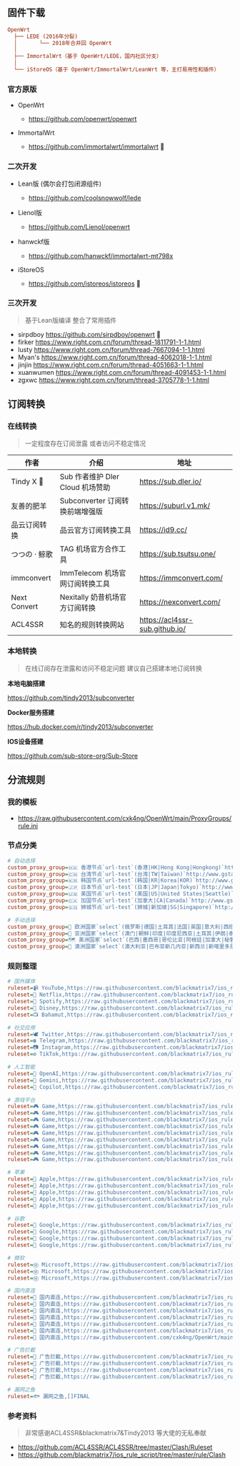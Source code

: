 ## 固件下载

```ini
OpenWrt
  ├── LEDE (2016年分裂)
  │       └── 2018年合并回 OpenWrt
  │
  ├── ImmortalWrt（基于 OpenWrt/LEDE，国内社区分支）
  │
  └── iStoreOS（基于 OpenWrt/ImmortalWrt/LeanWrt 等，主打易用性和插件）
```



### 官方原版

* OpenWrt
    * https://github.com/openwrt/openwrt

* ImmortalWrt
    * https://github.com/immortalwrt/immortalwrt  📌




### 二次开发

* Lean版 (偶尔会打包闭源组件)
    * https://github.com/coolsnowwolf/lede 

* Lienol版 
    * https://github.com/Lienol/openwrt

* hanwckf版
    * https://github.com/hanwckf/immortalwrt-mt798x


*   iStoreOS
    * https://github.com/istoreos/istoreos 📌



### 三次开发

> 基于Lean版编译 整合了常用插件

* sirpdboy https://github.com/sirpdboy/openwrt  📌
* firker https://www.right.com.cn/forum/thread-1811791-1-1.html
* lusty https://www.right.com.cn/forum/thread-7667094-1-1.html
* Myan's https://www.right.com.cn/forum/thread-4062018-1-1.html
* jinjin https://www.right.com.cn/forum/thread-4051663-1-1.html
* xuanwumen https://www.right.com.cn/forum/thread-4091453-1-1.html
* zgxwc https://www.right.com.cn/forum/thread-3705778-1-1.html





## 订阅转换

### 在线转换

> 一定程度存在订阅泄露 或者访问不稳定情况

| 作者          | 介绍                             | 地址                           |
| ------------- | -------------------------------- | ------------------------------ |
| Tindy X 📌     | Sub 作者维护 Dler Cloud 机场赞助 | https://sub.dler.io/           |
| 友善的肥羊    | Subconverter 订阅转换前端增强版  | https://suburl.v1.mk/          |
| 品云订阅转换  | 品云官方订阅转换工具             | https://id9.cc/                |
| つつの · 鲸歌 | TAG 机场官方合作工具             | https://sub.tsutsu.one/        |
| immconvert    | ImmTelecom 机场官网订阅转换工具  | https://immconvert.com/        |
| Next Convert  | Nexitally 奶昔机场官方订阅转换   | https://nexconvert.com/        |
| ACL4SSR       | 知名的规则转换网站               | https://acl4ssr-sub.github.io/ |



### 本地转换

> 在线订阅存在泄露和访问不稳定问题 建议自己搭建本地订阅转换

**本地电脑搭建**

https://github.com/tindy2013/subconverter



**Docker服务搭建**

https://hub.docker.com/r/tindy2013/subconverter



**IOS设备搭建**

https://github.com/sub-store-org/Sub-Store





## 分流规则

### 我的模板

* https://raw.githubusercontent.com/cxk4ng/OpenWrt/main/ProxyGroups/rule.ini



### 节点分类

```ini
# 自动选择
custom_proxy_group=🇭🇰 香港节点`url-test`(香港|HK|Hong Kong|Hongkong)`http://www.gstatic.com/generate_204`300,,100
custom_proxy_group=🇨🇳 台湾节点`url-test`(台湾|TW|Taiwan)`http://www.gstatic.com/generate_204`300,,100
custom_proxy_group=🇰🇷 韩国节点`url-test`(韩国|KR|Korea|KOR)`http://www.gstatic.com/generate_204`300,,100
custom_proxy_group=🇯🇵 日本节点`url-test`(日本|JP|Japan|Tokyo)`http://www.gstatic.com/generate_204`300,,100
custom_proxy_group=🇺🇲 美国节点`url-test`(美国|US|United States|Seattle)`http://www.gstatic.com/generate_204`300,,100
custom_proxy_group=🇨🇦 加国节点`url-test`(加拿大|CA|Canada)`http://www.gstatic.com/generate_204`300,,100
custom_proxy_group=🇸🇬 狮城节点`url-test`(狮城|新加坡|SG|Singapore)`http://www.gstatic.com/generate_204`300,,100

# 手动选择
custom_proxy_group=🏰 欧洲国家`select`(俄罗斯|德国|土耳其|法国|英国|意大利|西班牙|乌克兰|波兰|荷兰|葡萄牙|比利时|爱尔兰|German|French|United Kingdom|London|Russia|Moscow)
custom_proxy_group=🎏 亚洲国家`select`(澳门|朝鲜|印度|印度尼西亚|土耳其|伊朗|泰国|巴基斯坦|菲律宾|马来西亚|越南|缅甸|柬埔寨|India)
custom_proxy_group=🗺︎ 美洲国家`select`(巴西|墨西哥|哥伦比亚|阿根廷|加拿大|秘鲁|委内瑞拉|智利|厄瓜多尔|玻利维亚)
custom_proxy_group=🦘 澳洲国家`select`(澳大利亚|巴布亚新几内亚|新西兰|新喀里多尼亚|斐济|Australia)
```



### 规则整理

```ini
# 国外媒体
ruleset=📹 YouTube,https://raw.githubusercontent.com/blackmatrix7/ios_rule_script/refs/heads/master/rule/Clash/YouTube/YouTube.list
ruleset=🎥 Netflix,https://raw.githubusercontent.com/blackmatrix7/ios_rule_script/refs/heads/master/rule/Clash/Netflix/Netflix.list
ruleset=🎵 Spotify,https://raw.githubusercontent.com/blackmatrix7/ios_rule_script/refs/heads/master/rule/Clash/Spotify/Spotify.list
ruleset=🏰 Disney,https://raw.githubusercontent.com/blackmatrix7/ios_rule_script/refs/heads/master/rule/Clash/Disney/Disney.list
ruleset=📺 Bahamut,https://raw.githubusercontent.com/blackmatrix7/ios_rule_script/refs/heads/master/rule/Clash/Bahamut/Bahamut.list

# 社交应用
ruleset=🕊 Twitter,https://raw.githubusercontent.com/blackmatrix7/ios_rule_script/refs/heads/master/rule/Clash/Twitter/Twitter.list
ruleset=☎ Telegram,https://raw.githubusercontent.com/blackmatrix7/ios_rule_script/refs/heads/master/rule/Clash/Telegram/Telegram.list
ruleset=📷 Instagram,https://raw.githubusercontent.com/blackmatrix7/ios_rule_script/refs/heads/master/rule/Clash/Instagram/Instagram.list
ruleset=⚙️ TikTok,https://raw.githubusercontent.com/blackmatrix7/ios_rule_script/refs/heads/master/rule/Clash/TikTok/TikTok.list

# 人工智能
ruleset=🧠 OpenAI,https://raw.githubusercontent.com/blackmatrix7/ios_rule_script/refs/heads/master/rule/Clash/OpenAI/OpenAI.list
ruleset=🌟 Gemini,https://raw.githubusercontent.com/blackmatrix7/ios_rule_script/refs/heads/master/rule/Clash/Gemini/Gemini.list
ruleset=👀 Copilot,https://raw.githubusercontent.com/blackmatrix7/ios_rule_script/refs/heads/master/rule/Clash/Copilot/Copilot.list

# 游戏平台
ruleset=🎮 Game,https://raw.githubusercontent.com/blackmatrix7/ios_rule_script/refs/heads/master/rule/Clash/Epic/Epic.list
ruleset=🎮 Game,https://raw.githubusercontent.com/blackmatrix7/ios_rule_script/refs/heads/master/rule/Clash/Steam/Steam.list
ruleset=🎮 Game,https://raw.githubusercontent.com/blackmatrix7/ios_rule_script/refs/heads/master/rule/Clash/Xbox/Xbox.list
ruleset=🎮 Game,https://raw.githubusercontent.com/blackmatrix7/ios_rule_script/refs/heads/master/rule/Clash/Sony/Sony.list
ruleset=🎮 Game,https://raw.githubusercontent.com/blackmatrix7/ios_rule_script/refs/heads/master/rule/Clash/Nintendo/Nintendo.list
ruleset=🎮 Game,https://raw.githubusercontent.com/blackmatrix7/ios_rule_script/refs/heads/master/rule/Clash/PlayStation/PlayStation.list
ruleset=🎮 Game,https://raw.githubusercontent.com/blackmatrix7/ios_rule_script/refs/heads/master/rule/Clash/Rockstar/Rockstar.list
ruleset=🎮 Game,https://raw.githubusercontent.com/blackmatrix7/ios_rule_script/refs/heads/master/rule/Clash/Battle/Battle.list
ruleset=🎮 Game,https://raw.githubusercontent.com/blackmatrix7/ios_rule_script/refs/heads/master/rule/Clash/Origin/Origin.list

# 苹果
ruleset=🍎 Apple,https://raw.githubusercontent.com/blackmatrix7/ios_rule_script/refs/heads/master/rule/Clash/Apple/Apple.list
ruleset=🍎 Apple,https://raw.githubusercontent.com/blackmatrix7/ios_rule_script/refs/heads/master/rule/Clash/AppleTV/AppleTV.list
ruleset=🍎 Apple,https://raw.githubusercontent.com/blackmatrix7/ios_rule_script/refs/heads/master/rule/Clash/AppStore/AppStore.list
ruleset=🍎 Apple,https://raw.githubusercontent.com/blackmatrix7/ios_rule_script/refs/heads/master/rule/Clash/AppleNews/AppleNews.list
ruleset=🍎 Apple,https://raw.githubusercontent.com/blackmatrix7/ios_rule_script/refs/heads/master/rule/Clash/AppleMusic/AppleMusic.list

# 谷歌
ruleset=📢 Google,https://raw.githubusercontent.com/blackmatrix7/ios_rule_script/refs/heads/master/rule/Clash/Google/Google.list
ruleset=📢 Google,https://raw.githubusercontent.com/blackmatrix7/ios_rule_script/refs/heads/master/rule/Clash/YouTubeMusic/YouTubeMusic.list
ruleset=📢 Google,https://raw.githubusercontent.com/blackmatrix7/ios_rule_script/refs/heads/master/rule/Clash/GoogleSearch/GoogleSearch.list
ruleset=📢 Google,https://raw.githubusercontent.com/blackmatrix7/ios_rule_script/refs/heads/master/rule/Clash/GoogleDrive/GoogleDrive.list

# 微软
ruleset=Ⓜ️ Microsoft,https://raw.githubusercontent.com/blackmatrix7/ios_rule_script/refs/heads/master/rule/Clash/GitHub/GitHub.list
ruleset=Ⓜ️ Microsoft,https://raw.githubusercontent.com/blackmatrix7/ios_rule_script/refs/heads/master/rule/Clash/OneDrive/OneDrive.list
ruleset=Ⓜ️ Microsoft,https://raw.githubusercontent.com/blackmatrix7/ios_rule_script/refs/heads/master/rule/Clash/Microsoft/Microsoft.list

# 国内直连
ruleset=🚩 国内直连,https://raw.githubusercontent.com/blackmatrix7/ios_rule_script/refs/heads/master/rule/Clash/Lan/Lan.list
ruleset=🚩 国内直连,https://raw.githubusercontent.com/blackmatrix7/ios_rule_script/refs/heads/master/rule/Clash/China/China.list
ruleset=🚩 国内直连,https://raw.githubusercontent.com/blackmatrix7/ios_rule_script/refs/heads/master/rule/Clash/Direct/Direct.list
ruleset=🚩 国内直连,https://raw.githubusercontent.com/blackmatrix7/ios_rule_script/refs/heads/master/rule/Clash/ChinaMax/ChinaMax.list
ruleset=🚩 国内直连,https://raw.githubusercontent.com/blackmatrix7/ios_rule_script/refs/heads/master/rule/Clash/ChinaIPs/ChinaIPs.list
ruleset=🚩 国内直连,https://raw.githubusercontent.com/blackmatrix7/ios_rule_script/refs/heads/master/rule/Clash/ChinaMedia/ChinaMedia.list
ruleset=🚩 国内直连,https://raw.githubusercontent.com/cxk4ng/OpenWrt/main/ProxyGroups/ProxyWhitelist.list

# 广告拦截
ruleset=🛑 广告拦截,https://raw.githubusercontent.com/blackmatrix7/ios_rule_script/refs/heads/master/rule/Clash/Privacy/Privacy.list
ruleset=🛑 广告拦截,https://raw.githubusercontent.com/blackmatrix7/ios_rule_script/refs/heads/master/rule/Clash/Hijacking/Hijacking.list
ruleset=🛑 广告拦截,https://raw.githubusercontent.com/blackmatrix7/ios_rule_script/refs/heads/master/rule/Clash/Advertising/Advertising.list
ruleset=🛑 广告拦截,https://raw.githubusercontent.com/blackmatrix7/ios_rule_script/refs/heads/master/rule/Clash/EasyPrivacy/EasyPrivacy.list

# 漏网之鱼
ruleset=🐟 漏网之鱼,[]FINAL
```



### 参考资料

> 非常感谢ACL4SSR&blackmatrix7&Tindy2013 等大佬的无私奉献

* https://github.com/ACL4SSR/ACL4SSR/tree/master/Clash/Ruleset
* https://github.com/blackmatrix7/ios_rule_script/tree/master/rule/Clash
